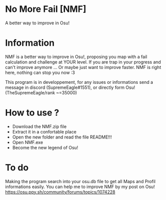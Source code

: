 # No More Fail [NMF]
A better way to improve in Osu!

# Information
NMF is a better way to improve in Osu!, proposing you map with a fail calculation and challenge at YOUR level.
If you are trap in your progress and can't improve anymore ...
Or maybe just want to improve faster.
NMF is right here, nothing can stop you now :3

This program is in developpement, for any issues or informations send a message in discord (SupremeEagle#1551), or directly form Osu! (TheSupremeEagle/rank ~=35000)

# How to use ?
  - Download the NMF.zip file
  - Extract it in a confortable place
  - Open the new folder and read the file README!!!
  - Open NMF.exe
  - Become the new legend of Osu!
 
# To do
Making the program search into your osu.db file to get all Maps and Profil informations easily.
You can help me to improve NMF by my post on Osu!
https://osu.ppy.sh/community/forums/topics/1074228
